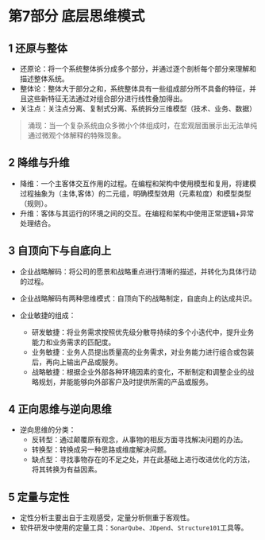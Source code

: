 # 第7部分 底层思维模式

## 1 还原与整体

- 还原论：将一个系统整体拆分成多个部分，并通过逐个剖析每个部分来理解和描述整体系统。
- 整体论：整体大于部分之和，系统整体具有一些组成部分所不具备的特征，并且这些新特征无法通过对组合部分进行线性叠加得出。
- 关注点：关注点分离、复制式分离、系统拆分三维模型（技术、业务、数据）

> 涌现：当一个复杂系统由众多微小个体组成时，在宏观层面展示出无法单纯通过微观个体解释的特殊现象。

## 2 降维与升维

- 降维：一个主客体交互作用的过程。在编程和架构中使用模型和复用，将建模过程抽象为（主体,客体）的二元组，明确模型效用（元素粒度）和模型类型（规则）。
- 升维：客体与其运行的环境之间的交互。在编程和架构中使用正常逻辑+异常处理结合。

## 3 自顶向下与自底向上

- 企业战略解码：将公司的愿景和战略重点进行清晰的描述，并转化为具体行动的过程。
- 企业战略解码有两种思维模式：自顶向下的战略制定，自底向上的达成共识。

- 企业敏捷的组成：
    - 研发敏捷：将业务需求按照优先级分散导持续的多个小迭代中，提升业务能力和业务需求的匹配度。
    - 业务敏捷：业务人员提出质量高的业务需求，对业务能力进行组合或包装后，再向上输出产品或服务。
    - 战略敏捷：根据企业外部各种环境因素的变化，不断制定和调整企业的战略规划，并能能够向外部客户及时提供所需的产品或服务。

## 4 正向思维与逆向思维

- 逆向思维的分类：
    - 反转型：通过颠覆原有观念，从事物的相反方面寻找解决问题的办法。
    - 转换型：转换成另一种思路或维度解决问题。
    - 缺点型：寻找事物存在的不足之处，并在此基础上进行改进优化的方法，将其转换为有益因素。

## 5 定量与定性

- 定性分析主要出自于主观感受，定量分析侧重于客观性。
- 软件研发中使用的定量工具：`SonarQube`、`JDpend`、`Structure101`工具等。